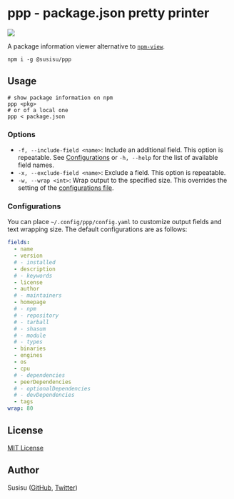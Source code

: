# ppp - package.json pretty printer
![](https://travis-ci.com/susisu/ppp.svg?branch=master)

A package information viewer alternative to [`npm-view`](https://docs.npmjs.com/cli/view.html).

``` shell
npm i -g @susisu/ppp
```

## Usage
``` shell
# show package information on npm
ppp <pkg>
# or of a local one
ppp < package.json
```

### Options
- `-f, --include-field <name>`: Include an additional field. This option is repeatable. See [Configurations](#configurations) or `-h, --help` for the list of available field names.
- `-x, --exclude-field <name>`: Exclude a field. This option is repeatable.
- `-w, --wrap <int>`: Wrap output to the specified size. This overrides the setting of the [configurations file](#configurations).

### Configurations
You can place `~/.config/ppp/config.yaml` to customize output fields and text wrapping size. The default configurations are as follows:

``` yaml
fields:
  - name
  - version
  # - installed
  - description
  # - keywords
  - license
  - author
  # - maintainers
  - homepage
  # - npm
  # - repository
  # - tarball
  # - shasum
  # - module
  # - types
  - binaries
  - engines
  - os
  - cpu
  # - dependencies
  - peerDependencies
  # - optionalDependencies
  # - devDependencies
  - tags
wrap: 80
```

## License
[MIT License](http://opensource.org/licenses/mit-license.php)

## Author
Susisu ([GitHub](https://github.com/susisu), [Twitter](https://twitter.com/susisu2413))
